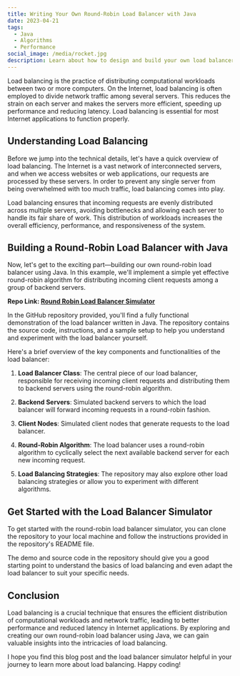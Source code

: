 ```yaml
---
title: Writing Your Own Round-Robin Load Balancer with Java
date: 2023-04-21
tags:
  - Java
  - Algorithms
  - Performance
social_image: /media/rocket.jpg
description: Learn about how to design and build your own load balancer, written in Java.
---
```


Load balancing is the practice of distributing computational workloads between two or more computers. On the Internet, load balancing is often employed to divide network traffic among several servers. This reduces the strain on each server and makes the servers more efficient, speeding up performance and reducing latency. Load balancing is essential for most Internet applications to function properly.

## Understanding Load Balancing

Before we jump into the technical details, let's have a quick overview of load balancing. The Internet is a vast network of interconnected servers, and when we access websites or web applications, our requests are processed by these servers. In order to prevent any single server from being overwhelmed with too much traffic, load balancing comes into play.

Load balancing ensures that incoming requests are evenly distributed across multiple servers, avoiding bottlenecks and allowing each server to handle its fair share of work. This distribution of workloads increases the overall efficiency, performance, and responsiveness of the system.

## Building a Round-Robin Load Balancer with Java

Now, let's get to the exciting part—building our own round-robin load balancer using Java. In this example, we'll implement a simple yet effective round-robin algorithm for distributing incoming client requests among a group of backend servers.

**Repo Link: [Round Robin Load Balancer Simulator](https://github.com/CallumWalterWhite/round-robin-load-balancer-simulator)**

In the GitHub repository provided, you'll find a fully functional demonstration of the load balancer written in Java. The repository contains the source code, instructions, and a sample setup to help you understand and experiment with the load balancer yourself.

Here's a brief overview of the key components and functionalities of the load balancer:

1. **Load Balancer Class**: The central piece of our load balancer, responsible for receiving incoming client requests and distributing them to backend servers using the round-robin algorithm.

2. **Backend Servers**: Simulated backend servers to which the load balancer will forward incoming requests in a round-robin fashion.

3. **Client Nodes**: Simulated client nodes that generate requests to the load balancer.

4. **Round-Robin Algorithm**: The load balancer uses a round-robin algorithm to cyclically select the next available backend server for each new incoming request.

5. **Load Balancing Strategies**: The repository may also explore other load balancing strategies or allow you to experiment with different algorithms.

## Get Started with the Load Balancer Simulator

To get started with the round-robin load balancer simulator, you can clone the repository to your local machine and follow the instructions provided in the repository's README file.

The demo and source code in the repository should give you a good starting point to understand the basics of load balancing and even adapt the load balancer to suit your specific needs.

## Conclusion

Load balancing is a crucial technique that ensures the efficient distribution of computational workloads and network traffic, leading to better performance and reduced latency in Internet applications. By exploring and creating our own round-robin load balancer using Java, we can gain valuable insights into the intricacies of load balancing.

I hope you find this blog post and the load balancer simulator helpful in your journey to learn more about load balancing. Happy coding!